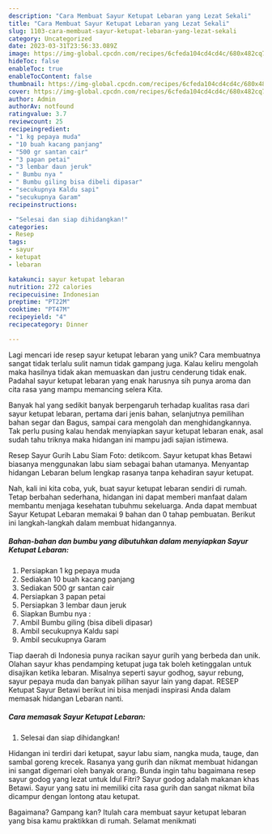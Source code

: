 ```yaml
---
description: "Cara Membuat Sayur Ketupat Lebaran yang Lezat Sekali"
title: "Cara Membuat Sayur Ketupat Lebaran yang Lezat Sekali"
slug: 1103-cara-membuat-sayur-ketupat-lebaran-yang-lezat-sekali
category: Uncategorized
date: 2023-03-31T23:56:33.089Z
image: https://img-global.cpcdn.com/recipes/6cfeda104cd4cd4c/680x482cq70/sayur-ketupat-lebaran-foto-resep-utama.jpg
hideToc: false
enableToc: true
enableTocContent: false
thumbnail: https://img-global.cpcdn.com/recipes/6cfeda104cd4cd4c/680x482cq70/sayur-ketupat-lebaran-foto-resep-utama.jpg
cover: https://img-global.cpcdn.com/recipes/6cfeda104cd4cd4c/680x482cq70/sayur-ketupat-lebaran-foto-resep-utama.jpg
author: Admin
authorAv: notfound
ratingvalue: 3.7
reviewcount: 25
recipeingredient:
- "1 kg pepaya muda"
- "10 buah kacang panjang"
- "500 gr santan cair"
- "3 papan petai"
- "3 lembar daun jeruk"
- " Bumbu nya "
- " Bumbu giling bisa dibeli dipasar"
- "secukupnya Kaldu sapi"
- "secukupnya Garam"
recipeinstructions:

- "Selesai dan siap dihidangkan!"
categories:
- Resep
tags:
- sayur
- ketupat
- lebaran

katakunci: sayur ketupat lebaran 
nutrition: 272 calories
recipecuisine: Indonesian
preptime: "PT22M"
cooktime: "PT47M"
recipeyield: "4"
recipecategory: Dinner

---
```





Lagi mencari ide resep sayur ketupat lebaran yang unik? Cara membuatnya sangat tidak terlalu sulit namun tidak gampang juga. Kalau keliru mengolah maka hasilnya tidak akan memuaskan dan justru cenderung tidak enak. Padahal sayur ketupat lebaran yang enak harusnya sih punya aroma dan cita rasa yang mampu memancing selera Kita.





Banyak hal yang sedikit banyak berpengaruh terhadap kualitas rasa dari sayur ketupat lebaran, pertama dari jenis bahan, selanjutnya pemilihan bahan segar dan Bagus, sampai cara mengolah dan menghidangkannya. Tak perlu pusing kalau hendak menyiapkan sayur ketupat lebaran enak,      asal sudah tahu triknya maka hidangan ini mampu jadi sajian istimewa.














Resep Sayur Gurih Labu Siam Foto: detikcom. Sayur ketupat khas Betawi biasanya menggunakan labu siam sebagai bahan utamanya. Menyantap hidangan Lebaran belum lengkap rasanya tanpa kehadiran sayur ketupat.






Nah, kali ini kita coba, yuk, buat sayur ketupat lebaran sendiri di rumah. Tetap berbahan sederhana, hidangan ini dapat memberi manfaat dalam membantu menjaga kesehatan tubuhmu sekeluarga. Anda dapat membuat Sayur Ketupat Lebaran memakai 9 bahan dan 0 tahap pembuatan. Berikut ini langkah-langkah dalam membuat hidangannya.

<!--inarticleads1-->

##### Bahan-bahan dan bumbu yang dibutuhkan dalam menyiapkan Sayur Ketupat Lebaran:

1. Persiapkan 1 kg pepaya muda
1. Sediakan 10 buah kacang panjang
1. Sediakan 500 gr santan cair
1. Persiapkan 3 papan petai
1. Persiapkan 3 lembar daun jeruk
1. Siapkan  Bumbu nya :
1. Ambil  Bumbu giling (bisa dibeli dipasar)
1. Ambil secukupnya Kaldu sapi
1. Ambil secukupnya Garam


Tiap daerah di Indonesia punya racikan sayur gurih yang berbeda dan unik. Olahan sayur khas pendamping ketupat juga tak boleh ketinggalan untuk disajikan ketika lebaran. Misalnya seperti sayur godhog, sayur rebung, sayur pepaya muda dan banyak pilihan sayur lain yang dapat. RESEP Ketupat Sayur Betawi berikut ini bisa menjadi inspirasi Anda dalam memasak hidangan Lebaran nanti. 

<!--inarticleads2-->

##### Cara memasak Sayur Ketupat Lebaran:


1. Selesai dan siap dihidangkan!

Hidangan ini terdiri dari ketupat, sayur labu siam, nangka muda, tauge, dan sambal goreng krecek. Rasanya yang gurih dan nikmat membuat hidangan ini sangat digemari oleh banyak orang. Bunda ingin tahu bagaimana resep sayur godog yang lezat untuk Idul Fitri? Sayur godog adalah makanan khas Betawi. Sayur yang satu ini memiliki cita rasa gurih dan sangat nikmat bila dicampur dengan lontong atau ketupat. 

Bagaimana? Gampang kan? Itulah cara membuat sayur ketupat lebaran yang bisa kamu praktikkan di rumah. Selamat menikmati
